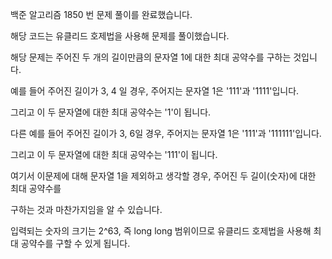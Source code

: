 백준 알고리즘 1850 번 문제 풀이를 완료했습니다.

해당 코드는 유클리드 호제법을 사용해 문제를 풀이했습니다.

해당 문제는 주어진 두 개의 길이만큼의 문자열 1에 대한 최대 공약수를 구하는 것입니다.

예를 들어 주어진 길이가 3, 4 일 경우, 주어지는 문자열 1은 '111'과 '1111'입니다.

그리고 이 두 문자열에 대한 최대 공약수는 '1'이 됩니다.

다른 예를 들어 주어진 길이가 3, 6일 경우, 주어지는 문자열 1은 '111'과 '111111'입니다.

그리고 이 두 문자열에 대한 최대 공약수는 '111'이 됩니다.

여기서 이문제에 대해 문자열 1을 제외하고 생각할 경우, 주어진 두 길이(숫자)에 대한 최대 공약수를

구하는 것과 마찬가지임을 알 수 있습니다.

입력되는 숫자의 크기는 2^63, 즉 long long 범위이므로 유클리드 호제법을 사용해 최대 공약수를 구할 수 있게 됩니다.
